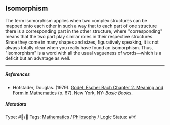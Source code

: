 ## Isomorphism

The term isomorphism applies when two complex structures can be mapped onto each other in such a way that to each part of one structure there is a corresponding part in the other structure, where "corresponding" means that the two part play similar roles in their respective structures. Since they come in many shapes and sizes, figuratively speaking, it is not always totally clear when you really have found an isomorphism. Thus, "isomorphism" is a word with all the usual vagueness of words—which is a deficit but an advatage as well.

---

##### References

* Hofstader, Douglas. (1979). [Godel, Escher Bach Chapter 2. Meaning and Form in Mathematics](Godel,%20Escher%20Bach%20Chapter%202.%20Meaning%20and%20Form%20in%20Mathematics.md) (p. 67). New York, NY: *Basic Books*.

##### Metadata

Type: #🔵/🔵 
Tags: [Mathematics]() / [Philosophy](Philosophy.md) / [Logic](Logic.md) 
Status: #☀️ 
